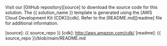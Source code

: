 Visit our [GitHub repository][source] to download the source code for this solution. The {{ solution_name }} template is generated using the [AWS Cloud Development Kit (CDK)][cdk]. Refer to the [README.md][readme] file for additional information.

[source]: {{ source_repo }}
[cdk]: http://aws.amazon.com/cdk/
[readme]: {{ source_repo }}/blob/main/README.md